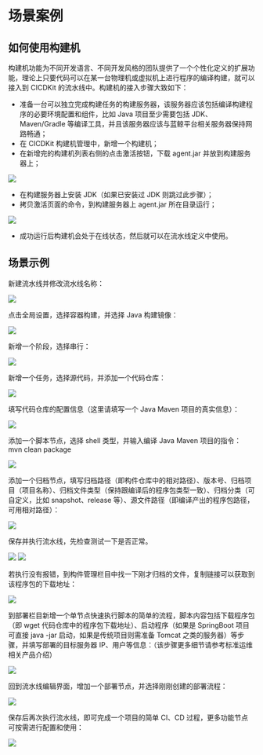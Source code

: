 # 场景案例

## 如何使用构建机

构建机功能为不同开发语言、不同开发风格的团队提供了一个个性化定义的扩展功能，理论上只要代码可以在某一台物理机或虚拟机上进行程序的编译构建，就可以接入到 CICDKit 的流水线中。构建机的接入步骤大致如下：

- 准备一台可以独立完成构建任务的构建服务器，该服务器应该包括编译构建程序的必要环境配置和组件，比如 Java 项目至少需要包括 JDK、Maven/Gradle 等编译工具，并且该服务器应该与蓝鲸平台相关服务器保持网路畅通；
- 在 CICDKit 构建机管理中，新增一个构建机；
- 在新增完的构建机列表右侧的点击激活按钮，下载 agent.jar 并放到构建服务器上；

![](../assets/bk-cicdkit-45.png)

- 在构建服务器上安装 JDK（如果已安装过 JDK 则跳过此步骤）；
- 拷贝激活页面的命令，到构建服务器上 agent.jar 所在目录运行；

![](../assets/bk-cicdkit-46.png)

- 成功运行后构建机会处于在线状态，然后就可以在流水线定义中使用。


## 场景示例

新建流水线并修改流水线名称：

![](../assets/bk-cicdkit-47.png)

点击全局设置，选择容器构建，并选择 Java 构建镜像：

![](../assets/bk-cicdkit-48.png)

新增一个阶段，选择串行：

![](../assets/bk-cicdkit-49.png)

新增一个任务，选择源代码，并添加一个代码仓库：

![](../assets/bk-cicdkit-50.png)

填写代码仓库的配置信息（这里请填写一个 Java Maven 项目的真实信息）：

![](../assets/bk-cicdkit-51.png)

添加一个脚本节点，选择 shell 类型，并输入编译 Java Maven 项目的指令：mvn clean package

![](../assets/bk-cicdkit-52.png)

添加一个归档节点，填写归档路径（即构件仓库中的相对路径）、版本号、归档项目（项目名称）、归档文件类型（保持跟编译后的程序包类型一致）、归档分类（可自定义，比如 snapshot、release 等）、源文件路径（即编译产出的程序包路径，可用相对路径）：

![](../assets/bk-cicdkit-53.png)

保存并执行流水线，先检查测试一下是否正常。

![](../assets/bk-cicdkit-54.png)
![](../assets/bk-cicdkit-55.png)

若执行没有报错，到构件管理栏目中找一下刚才归档的文件，复制链接可以获取到该程序包的下载地址：

![](../assets/bk-cicdkit-56.png)

到部署栏目新增一个单节点快速执行脚本的简单的流程，脚本内容包括下载程序包（即 wget 代码仓库中的程序包下载地址）、启动程序（如果是 SpringBoot 项目可直接 java -jar 启动，如果是传统项目则需准备 Tomcat 之类的服务器）等步骤，并填写部署的目标服务器 IP、用户等信息：（该步骤更多细节请参考标准运维相关产品介绍）

![](../assets/bk-cicdkit-57.png)

回到流水线编辑界面，增加一个部署节点，并选择刚刚创建的部署流程：

![](../assets/bk-cicdkit-58.png)

保存后再次执行流水线，即可完成一个项目的简单 CI、CD 过程，更多功能节点可按需进行配置和使用：

![](../assets/bk-cicdkit-59.png)
